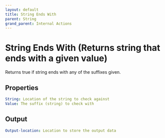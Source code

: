 ```yaml
---
layout: default
title: String Ends With
parent: String
grand_parent: Internal Actions
---
```

# String Ends With (Returns string that ends with a given value)
Returns true if string ends with any of the suffixes given.

## Properties
```yaml
String: Location of the string to check against
Value: The suffix (string) to check with
```

## Output
```yaml
Output-location: Location to store the output data
```
